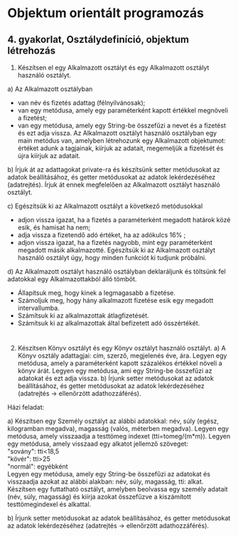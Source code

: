 # Objektum orientált programozás
## 4. gyakorlat, Osztálydefiníció, objektum létrehozás

1. Készítsen el egy Alkalmazott osztályt és egy Alkalmazott osztályt használó osztályt.

a) Az Alkalmazott osztályban
- van név és fizetés adattag (félnyilvánosak);
- van egy metódusa, amely egy paraméterként kapott értékkel megnöveli a fizetést;
- van egy metódusa, amely egy String-be összefűzi a nevet és a fizetést és ezt adja vissza.
Az Alkalmazott osztályt használó osztályban egy main metódus van, amelyben létrehozunk egy Alkalmazott objektumot: értéket adunk a tagjainak, kiírjuk az adatait, megemeljük a fizetését és újra kiírjuk az adatait.

b) Írjuk át az adattagokat private-ra és készítsünk setter metódusokat az adatok beállításához, és getter metódusokat az adatok lekérdezéséhez (adatrejtés). Írjuk át ennek megfelelően az Alkalmazott osztályt használó osztályt.

c) Egészítsük ki az Alkalmazott osztályt a következő metódusokkal
- adjon vissza igazat, ha a fizetés a paraméterként megadott határok közé esik, és hamisat ha nem;
- adja vissza a fizetendő adó értéket, ha az adókulcs 16% ;
- adjon vissza igazat, ha a fizetés nagyobb, mint egy paraméterként megadott másik alkalmazotté. Egészítsük ki az Alkalmazott osztályt használó osztályt úgy, hogy minden funkciót ki tudjunk próbálni.

d) Az Alkalmazott osztályt használó osztályban deklaráljunk és töltsünk fel adatokkal egy Alkalmazottakból álló tömböt.
- Állapítsuk meg, hogy kinek a legmagasabb a fizetése.
- Számoljuk meg, hogy hány alkalmazott fizetése esik egy megadott intervallumba.
- Számítsuk ki az alkalmazottak átlagfizetését.
- Számítsuk ki az alkalmazottak által befizetett adó összértékét.

#

2. Készítsen Könyv osztályt és egy Könyv osztályt használó osztályt.
a) A Könyv osztály adattagjai: cím, szerző, megjelenés éve, ára. Legyen egy metódusa, amely a paraméterként kapott százalékos értékkel növeli a könyv árát. Legyen egy metódusa, ami egy String-be összefűzi az adatokat és ezt adja vissza.
b) Írjunk setter metódusokat az adatok beállításához, és getter metódusokat az adatok lekérdezéséhez (adatrejtés → ellenőrzött adathozzáférés).

Házi feladat:

a) Készítsen egy Személy osztályt az alábbi adatokkal: név, súly (egész, kilogramban megadva), magasság (valós, méterben megadva). Legyen egy metódusa, amely visszaadja a testtömeg indexet (tti=tomeg/(m*m)). Legyen egy metódusa, amely visszaad egy alkatot jellemző szöveget:<br/>
"sovány": tti<18,5<br/>
"kövér": tti>25<br/>
"normál": egyébként<br/>
Legyen egy metódusa, amely egy String-be összefűzi az adatokat és visszaadja azokat az alábbi alakban: név, súly, magasság, tti: alkat.
Készítsen egy futtatható osztályt, amelyben beolvassa egy személy adatait (név, súly, magasság) és kiírja azokat összefűzve a kiszámított testtömegindexel és alkattal.

b) Írjunk setter metódusokat az adatok beállításához, és getter metódusokat az adatok lekérdezéséhez (adatrejtés → ellenőrzött adathozzáférés).
